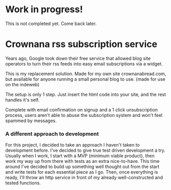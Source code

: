 # Work in progress!

This is not completed yet. Come back later.

# Crownana rss subscription service

Years ago, Google took down their free service that allowed blog site operators to turn their rss feeds into easy email subscriptions via a widget.

This is my replacement solution. Made for my own site crownanabread.com, but available for anyone running a small personal blog to use. (made for use on the indeweb)

The setup is only 1 step. Just insert the html code into your site, and the rest handles it's self.

Complete with email confirmation on signup and a 1 click unsubscription process, users aren't able to abuse the subscription system and won't feel spammed by messages.

### A different approach to development

For this project, I decided to take an approach I haven't taken to development before. I've decided to give true test driven development a try. Usually when I work, I start with a MVP (minimum viable product), then work my way up from there with tests as an extra nice-to-have. This time around I've decided to build up something well thought out from the start and write tests for each essential piece as I go. Then, once everything is ready, I'll throw an http service in front of my already well-constructed and tested functions.